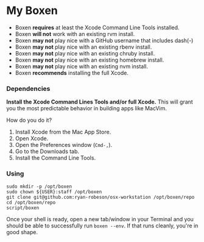 # My Boxen

* Boxen __requires__ at least the Xcode Command Line Tools installed.
* Boxen __will not__ work with an existing rvm install.
* Boxen __may not__ play nice with a GitHub username that includes dash(-)
* Boxen __may not__ play nice with an existing rbenv install.
* Boxen __may not__ play nice with an existing chruby install.
* Boxen __may not__ play nice with an existing homebrew install.
* Boxen __may not__ play nice with an existing nvm install.
* Boxen __recommends__ installing the full Xcode.

### Dependencies

**Install the Xcode Command Lines Tools and/or full Xcode.**
This will grant you the most predictable behavior in building apps like
MacVim.

How do you do it?

1. Install Xcode from the Mac App Store.
1. Open Xcode.
1. Open the Preferences window (`Cmd-,`).
1. Go to the Downloads tab.
1. Install the Command Line Tools.

### Using
```
sudo mkdir -p /opt/boxen
sudo chown ${USER}:staff /opt/boxen
git clone git@github.com:ryan-robeson/osx-workstation /opt/boxen/repo
cd /opt/boxen/repo
script/boxen
```

Once your shell is ready, open a new tab/window in your Terminal
and you should be able to successfully run `boxen --env`.
If that runs cleanly, you're in good shape.
